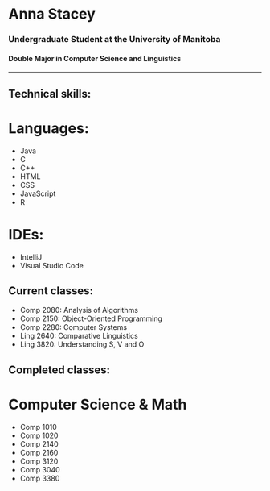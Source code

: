 # Anna Stacey
### Undergraduate Student at the University of Manitoba
#### Double Major in Computer Science and Linguistics
---
## Technical skills:
# Languages:
* Java
* C
* C++
* HTML
* CSS
* JavaScript
* R
# IDEs:
* IntelliJ
* Visual Studio Code




## Current classes:
* Comp 2080: Analysis of Algorithms
* Comp 2150: Object-Oriented Programming
* Comp 2280: Computer Systems
* Ling 2640: Comparative Linguistics
* Ling 3820: Understanding S, V and O

## Completed classes:
# Computer Science & Math
* Comp 1010
* Comp 1020
* Comp 2140
* Comp 2160
* Comp 3120
* Comp 3040
* Comp 3380
